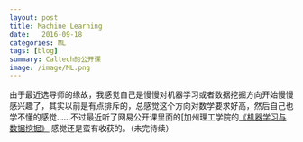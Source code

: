 ```yaml
---
layout: post
title: Machine Learning
date:   2016-09-18
categories: ML
tags: [blog]  
summary: Caltech的公开课
image: /image/ML.png
---
```

由于最近选导师的缘故，我感觉自己是慢慢对机器学习或者数据挖掘方向开始慢慢感兴趣了，其实以前是有点排斥的，总感觉这个方向对数学要求好高，然后自己也学不懂的感觉……不过最近听了网易公开课里面的[加州理工学院的[《机器学习与数据挖掘》](http://open.163.com/special/opencourse/learningfromdata.html),感觉还是蛮有收获的。（未完待续）



